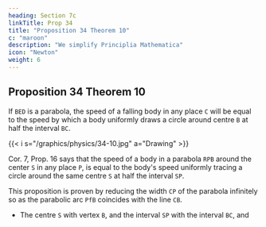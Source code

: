 ```yaml
---
heading: Section 7c
linkTitle: Prop 34
title: "Proposition 34 Theorem 10"
c: "maroon"
description: "We simplify Principlia Mathematica"
icon: "Newton"
weight: 6
---
```



## Proposition 34 Theorem 10

If `BED` is a parabola, the speed of a falling body in any place `C` will be equal to the speed by which a body uniformly draws a circle around centre `B` at half the interval `BC`.

{{< i s="/graphics/physics/34-10.jpg" a="Drawing" >}}


Cor. 7, Prop. 16 says that the speed of a body in a parabola `RPB` around the center `S` in any place `P`, is equal to the body's speed uniformly tracing a circle around the same centre `S` at half the interval `SP`. 

This proposition is proven by reducing the width `CP` of the parabola infinitely so as the parabolic arc `PfB` coincides with the line `CB`.
- The centre `S` with vertex `B`, and the interval `SP` with the interval `BC`, and 


